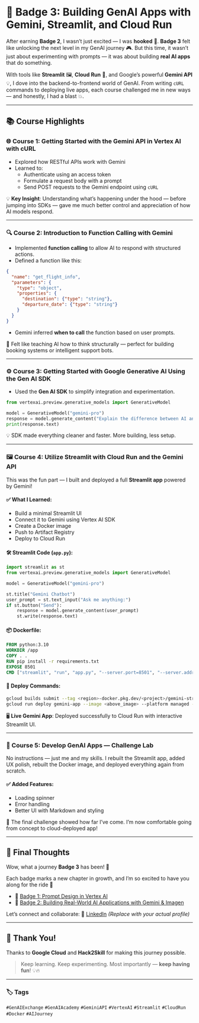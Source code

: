 # 🧠 Badge 3: Building GenAI Apps with Gemini, Streamlit, and Cloud Run

After earning **Badge 2**, I wasn’t just excited — I was **hooked** 🤩. **Badge 3** felt like unlocking the next level in my GenAI journey 🎮. But this time, it wasn’t just about experimenting with prompts — it was about building **real AI apps** that do something.

With tools like **Streamlit** 🖼️, **Cloud Run** 🚀, and Google’s powerful **Gemini API** 💡, I dove into the backend-to-frontend world of GenAI. From writing `cURL` commands to deploying live apps, each course challenged me in new ways — and honestly, I had a blast 💥.

---

## 📚 Course Highlights

### 🌐 Course 1: Getting Started with the Gemini API in Vertex AI with cURL
- Explored how RESTful APIs work with Gemini
- Learned to:
  - Authenticate using an access token
  - Formulate a request body with a prompt
  - Send POST requests to the Gemini endpoint using `cURL`

💡 **Key Insight**: Understanding what’s happening under the hood — before jumping into SDKs — gave me much better control and appreciation of how AI models respond.

---

### 🔍 Course 2: Introduction to Function Calling with Gemini
- Implemented **function calling** to allow AI to respond with structured actions.
- Defined a function like this:
```json
{
  "name": "get_flight_info",
  "parameters": {
    "type": "object",
    "properties": {
      "destination": {"type": "string"},
      "departure_date": {"type": "string"}
    }
  }
}
```
- Gemini inferred **when to call** the function based on user prompts.

🧠 Felt like teaching AI how to think structurally — perfect for building booking systems or intelligent support bots.

---

### ⚙️ Course 3: Getting Started with Google Generative AI Using the Gen AI SDK
- Used the **Gen AI SDK** to simplify integration and experimentation.

```python
from vertexai.preview.generative_models import GenerativeModel

model = GenerativeModel("gemini-pro")
response = model.generate_content("Explain the difference between AI and ML.")
print(response.text)
```

💡 SDK made everything cleaner and faster. More building, less setup.

---

### 🖼️ Course 4: Utilize Streamlit with Cloud Run and the Gemini API
This was the fun part — I built and deployed a full **Streamlit app** powered by Gemini!

#### ✅ What I Learned:
- Build a minimal Streamlit UI
- Connect it to Gemini using Vertex AI SDK
- Create a Docker image
- Push to Artifact Registry
- Deploy to Cloud Run

#### 🛠️ Streamlit Code (`app.py`):
```python
import streamlit as st
from vertexai.preview.generative_models import GenerativeModel

model = GenerativeModel("gemini-pro")

st.title("Gemini Chatbot")
user_prompt = st.text_input("Ask me anything:")
if st.button("Send"):
    response = model.generate_content(user_prompt)
    st.write(response.text)
```

#### 📦 Dockerfile:
```Dockerfile
FROM python:3.10
WORKDIR /app
COPY . .
RUN pip install -r requirements.txt
EXPOSE 8501
CMD ["streamlit", "run", "app.py", "--server.port=8501", "--server.address=0.0.0.0"]
```

#### 🚀 Deploy Commands:
```bash
gcloud builds submit --tag <region>-docker.pkg.dev/<project>/gemini-streamlit/gemini-app
gcloud run deploy gemini-app --image <above_image> --platform managed --region <region> --allow-unauthenticated
```

🖥️ **Live Gemini App**: Deployed successfully to Cloud Run with interactive Streamlit UI.

---

### 🎯 Course 5: Develop GenAI Apps — Challenge Lab
No instructions — just me and my skills. I rebuilt the Streamlit app, added UX polish, rebuilt the Docker image, and deployed everything again from scratch.

#### ✅ Added Features:
- Loading spinner
- Error handling
- Better UI with Markdown and styling

🧠 The final challenge showed how far I’ve come. I’m now comfortable going from concept to cloud-deployed app!

---

## 🥳 Final Thoughts
Wow, what a journey **Badge 3** has been! 🎉

Each badge marks a new chapter in growth, and I’m so excited to have you along for the ride 🎢

- 🔗 [Badge 1: Prompt Design in Vertex AI](https://github.com/Sanjana006/GenAI-Academy-Badge-1)
- 🔗 [Badge 2: Building Real-World AI Applications with Gemini & Imagen](https://github.com/Sanjana006/GenAI-Academy-Badge-2)

Let’s connect and collaborate:
📎 [LinkedIn](https://www.linkedin.com/in/sanjana-nathani-26a42727b/) *(Replace with your actual profile)*

---

## 🙌 Thank You!
Thanks to **Google Cloud** and **Hack2Skill** for making this journey possible.

> Keep learning. Keep experimenting. Most importantly — **keep having fun**! 💡🔥

---

### 🏷️ Tags
`#GenAIExchange` `#GenAIAcademy` `#GeminiAPI` `#VertexAI` `#Streamlit` `#CloudRun` `#Docker` `#AIJourney`
